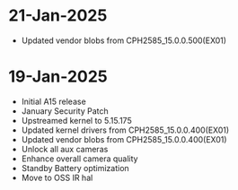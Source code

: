 # 21-Jan-2025
- Updated vendor blobs from CPH2585_15.0.0.500(EX01)

# 19-Jan-2025
- Initial A15 release
- January Security Patch
- Upstreamed kernel to 5.15.175
- Updated kernel drivers from CPH2585_15.0.0.400(EX01)
- Updated vendor blobs from CPH2585_15.0.0.400(EX01)
- Unlock all aux cameras
- Enhance overall camera quality
- Standby Battery optimization
- Move to OSS IR hal

